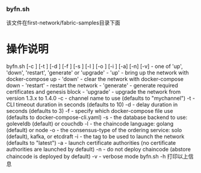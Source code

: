 ### byfn.sh

该文件在first-network/fabric-samples目录下面



# 操作说明

byfn.sh <mode> [-c <channel name>] [-t <timeout>] [-d <delay>] [-f <docker-compose-file>] [-s <dbtype>] [-l <language>] [-o <consensus-type>] [-i <imagetag>] [-a] [-n] [-v] 
  <mode> - one of 'up', 'down', 'restart', 'generate' or 'upgrade'
    - 'up' - bring up the network with docker-compose up
    - 'down' - clear the network with docker-compose down
    - 'restart' - restart the network
    - 'generate' - generate required certificates and genesis block
    - 'upgrade'  - upgrade the network from version 1.3.x to 1.4.0
  -c <channel name> - channel name to use (defaults to \"mychannel\")
  -t <timeout> - CLI timeout duration in seconds (defaults to 10)
  -d <delay> - delay duration in seconds (defaults to 3)
  -f <docker-compose-file> - specify which docker-compose file use (defaults to docker-compose-cli.yaml)
  -s <dbtype> - the database backend to use: goleveldb (default) or couchdb
  -l <language> - the chaincode language: golang (default) or node
  -o <consensus-type> - the consensus-type of the ordering service: solo (default), kafka, or etcdraft
  -i <imagetag> - the tag to be used to launch the network (defaults to \"latest\")
  -a - launch certificate authorities (no certificate authorities are launched by default)
  -n - do not deploy chaincode (abstore chaincode is deployed by default)
  -v - verbose mode
byfn.sh -h 打印以上信息
